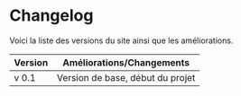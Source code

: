 # Changelog

Voici la liste des versions du site ainsi que les améliorations.

| **Version**   | **Améliorations/Changements**     |
| ------------- | --------------------------------- |
| v 0.1         | Version de base, début du projet  |
